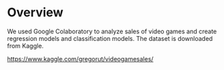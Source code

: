 # Overview

We used Google Colaboratory to analyze sales of video games and create regression models and classification models.
The dataset is downloaded from Kaggle.

https://www.kaggle.com/gregorut/videogamesales/
